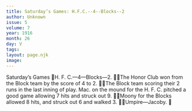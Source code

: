 ```yaml
---
title: Saturday’s Games: H.F.C.--4--Blocks--2
author: Unknown
issue: 5
volume: 7
year: 1916
month: 26
day: V
tags:
layout: page.njk
image:
---
```

Saturday’s Games H. F. C.—4—Blocks—2. The Honor Club won from the Block team by the score of 4 to 2. The Block team scoring their 2 runs in the last inning of play. Mac. on the mound for the H. F. C. pitched a good game allowing 7 hits and struck out 9. Moony for the Blocks allowed 8 hits, and struck out 6 and walked 3. Umpire—Jacoby. 
